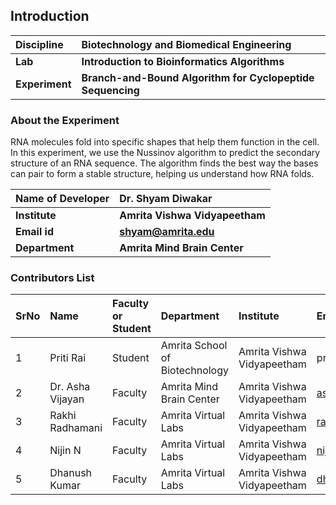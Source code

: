 ## Introduction


<b>Discipline | <b>Biotechnology and Biomedical Engineering
:--|:--|
<b> Lab | <b> Introduction to Bioinformatics Algorithms
<b> Experiment|     <b> Branch-and-Bound Algorithm for Cyclopeptide Sequencing

### About the Experiment 

RNA molecules fold into specific shapes that help them function in the cell. In this experiment, we use the Nussinov algorithm to predict the secondary structure of an RNA sequence. The algorithm finds the best way the bases can pair to form a stable structure, helping us understand how RNA folds.

<b>Name of Developer | <b> Dr. Shyam Diwakar 
:--|:--|
<b> Institute | <b>  Amrita Vishwa Vidyapeetham
<b> Email id|     <b> shyam@amrita.edu 
<b> Department |  <b> Amrita Mind Brain Center  

### Contributors List

SrNo | Name | Faculty or Student | Department| Institute | Email id
:--|:--|:--|:--|:--|:--|
1 | Priti Rai	| Student | Amrita School of Biotechnology| Amrita Vishwa Vidyapeetham | pritirai195@gmailcom
2 | Dr. Asha Vijayan | Faculty | Amrita Mind Brain Center | Amrita Vishwa Vidyapeetham | ashavijayan@am.amrita.edu
3 | Rakhi Radhamani | Faculty | Amrita Virtual Labs | Amrita Vishwa Vidyapeetham | rakhir@am.amrita.edu
4 | Nijin N | Faculty | Amrita Virtual Labs | Amrita Vishwa Vidyapeetham | nijinn@am.amrita.edu
5 | Dhanush Kumar | Faculty | Amrita Virtual Labs | Amrita Vishwa Vidyapeetham | dhanushkumar@am.amrita.edu 
